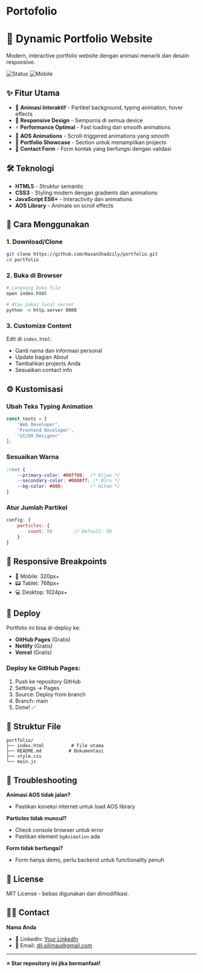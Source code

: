 # Portofolio

# 🚀 Dynamic Portfolio Website

Modern, interactive portfolio website dengan animasi menarik dan desain responsive.

![Status](https://img.shields.io/badge/Status-Ready-brightgreen)
![Mobile](https://img.shields.io/badge/Mobile-Responsive-blue)

## ✨ Fitur Utama

- 🎨 **Animasi Interaktif** - Partikel background, typing animation, hover effects
- 📱 **Responsive Design** - Sempurna di semua device
- ⚡ **Performance Optimal** - Fast loading dan smooth animations
- 🎯 **AOS Animations** - Scroll-triggered animations yang smooth
- 💼 **Portfolio Showcase** - Section untuk menampilkan projects
- 📧 **Contact Form** - Form kontak yang berfungsi dengan validasi

## 🛠️ Teknologi

- **HTML5** - Struktur semantic
- **CSS3** - Styling modern dengan gradients dan animations
- **JavaScript ES6+** - Interactivity dan animations
- **AOS Library** - Animate on scroll effects

## 🚀 Cara Menggunakan

### 1. Download/Clone
```bash
git clone https://github.com/HasanShadzily/portfolio.git
cd portfolio
```

### 2. Buka di Browser
```bash
# Langsung buka file
open index.html

# Atau pakai local server
python -m http.server 8000
```

### 3. Customize Content
Edit di `index.html`:
- Ganti nama dan informasi personal
- Update bagian About
- Tambahkan projects Anda
- Sesuaikan contact info

## ⚙️ Kustomisasi

### Ubah Teks Typing Animation
```javascript
const texts = [
    'Web Developer',
    'Frontend Developer',
    'UI/UX Designer'
];
```

### Sesuaikan Warna
```css
:root {
    --primary-color: #00ff88;  /* Hijau */
    --secondary-color: #0088ff; /* Biru */
    --bg-color: #000;          /* Hitam */
}
```

### Atur Jumlah Partikel
```javascript
config: {
    particles: {
        count: 50        // Default: 50
    }
}
```

## 📱 Responsive Breakpoints

- 📱 Mobile: 320px+
- 📟 Tablet: 768px+
- 💻 Desktop: 1024px+

## 🚀 Deploy

Portfolio ini bisa di-deploy ke:
- **GitHub Pages** (Gratis)
- **Netlify** (Gratis)
- **Vercel** (Gratis)

### Deploy ke GitHub Pages:
1. Push ke repository GitHub
2. Settings → Pages
3. Source: Deploy from branch
4. Branch: main
5. Done! ✅

## 📂 Struktur File

```
portfolio/
├── index.html          # File utama
├── README.md          # Dokumentasi
├── style.css          
└── main.js
```

## 🔧 Troubleshooting

**Animasi AOS tidak jalan?**
- Pastikan koneksi internet untuk load AOS library

**Particles tidak muncul?**
- Check console browser untuk error
- Pastikan element `bgAnimation` ada

**Form tidak berfungsi?**
- Form hanya demo, perlu backend untuk functionality penuh

## 📝 License

MIT License - bebas digunakan dan dimodifikasi.

## 👨‍💻 Contact

**Nama Anda**
- 💼 LinkedIn: [Your LinkedIn](https://linkedin.com/in/hasanshadzily/)
- 📧 Email: dil.silimau@gmail.com

---

**⭐ Star repository ini jika bermanfaat!**
